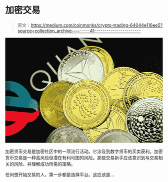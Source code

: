 # 加密交易

> 原文：<https://medium.com/coinmonks/crypto-trading-64044e116ee5?source=collection_archive---------41----------------------->

![](img/0154f0f5165c40d18aacda7ec9de20ed.png)

加密货币交易是加密社区中的一项流行活动。它涉及到数字货币的买卖获利。加密货币交易是一种高风险但潜在有利可图的风险。那些交易新手应该意识到与交易相关的风险，并理解成功所需的策略。

任何想开始交易的人，第一步都是选择平台。这应该是…